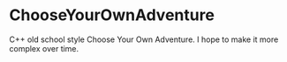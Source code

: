 # ChooseYourOwnAdventure
C++ old school style Choose Your Own Adventure. I hope to make it more complex over time.
